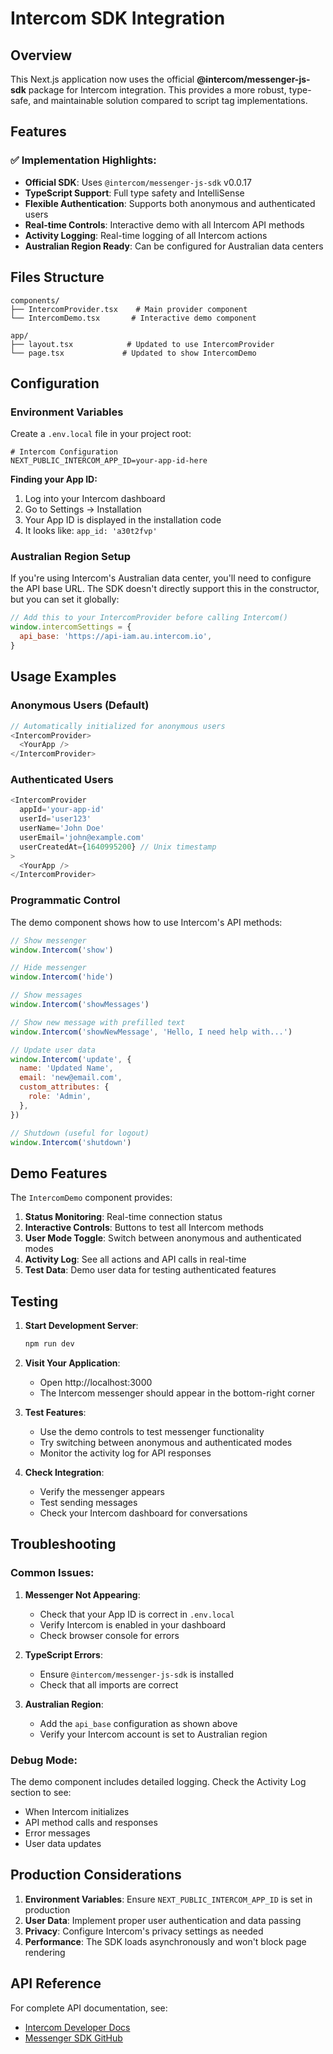 # Intercom SDK Integration

## Overview

This Next.js application now uses the official **@intercom/messenger-js-sdk** package for Intercom integration. This provides a more robust, type-safe, and maintainable solution compared to script tag implementations.

## Features

### ✅ **Implementation Highlights:**

- **Official SDK**: Uses `@intercom/messenger-js-sdk` v0.0.17
- **TypeScript Support**: Full type safety and IntelliSense
- **Flexible Authentication**: Supports both anonymous and authenticated users
- **Real-time Controls**: Interactive demo with all Intercom API methods
- **Activity Logging**: Real-time logging of all Intercom actions
- **Australian Region Ready**: Can be configured for Australian data centers

## Files Structure

```
components/
├── IntercomProvider.tsx    # Main provider component
└── IntercomDemo.tsx       # Interactive demo component

app/
├── layout.tsx            # Updated to use IntercomProvider
└── page.tsx             # Updated to show IntercomDemo
```

## Configuration

### Environment Variables

Create a `.env.local` file in your project root:

```env
# Intercom Configuration
NEXT_PUBLIC_INTERCOM_APP_ID=your-app-id-here
```

**Finding your App ID:**

1. Log into your Intercom dashboard
2. Go to Settings → Installation
3. Your App ID is displayed in the installation code
4. It looks like: `app_id: 'a30t2fvp'`

### Australian Region Setup

If you're using Intercom's Australian data center, you'll need to configure the API base URL. The SDK doesn't directly support this in the constructor, but you can set it globally:

```javascript
// Add this to your IntercomProvider before calling Intercom()
window.intercomSettings = {
  api_base: 'https://api-iam.au.intercom.io',
}
```

## Usage Examples

### Anonymous Users (Default)

```javascript
// Automatically initialized for anonymous users
<IntercomProvider>
  <YourApp />
</IntercomProvider>
```

### Authenticated Users

```javascript
<IntercomProvider
  appId='your-app-id'
  userId='user123'
  userName='John Doe'
  userEmail='john@example.com'
  userCreatedAt={1640995200} // Unix timestamp
>
  <YourApp />
</IntercomProvider>
```

### Programmatic Control

The demo component shows how to use Intercom's API methods:

```javascript
// Show messenger
window.Intercom('show')

// Hide messenger
window.Intercom('hide')

// Show messages
window.Intercom('showMessages')

// Show new message with prefilled text
window.Intercom('showNewMessage', 'Hello, I need help with...')

// Update user data
window.Intercom('update', {
  name: 'Updated Name',
  email: 'new@email.com',
  custom_attributes: {
    role: 'Admin',
  },
})

// Shutdown (useful for logout)
window.Intercom('shutdown')
```

## Demo Features

The `IntercomDemo` component provides:

1. **Status Monitoring**: Real-time connection status
2. **Interactive Controls**: Buttons to test all Intercom methods
3. **User Mode Toggle**: Switch between anonymous and authenticated modes
4. **Activity Log**: See all actions and API calls in real-time
5. **Test Data**: Demo user data for testing authenticated features

## Testing

1. **Start Development Server**:

   ```bash
   npm run dev
   ```

2. **Visit Your Application**:

   - Open http://localhost:3000
   - The Intercom messenger should appear in the bottom-right corner

3. **Test Features**:

   - Use the demo controls to test messenger functionality
   - Try switching between anonymous and authenticated modes
   - Monitor the activity log for API responses

4. **Check Integration**:
   - Verify the messenger appears
   - Test sending messages
   - Check your Intercom dashboard for conversations

## Troubleshooting

### Common Issues:

1. **Messenger Not Appearing**:

   - Check that your App ID is correct in `.env.local`
   - Verify Intercom is enabled in your dashboard
   - Check browser console for errors

2. **TypeScript Errors**:

   - Ensure `@intercom/messenger-js-sdk` is installed
   - Check that all imports are correct

3. **Australian Region**:
   - Add the `api_base` configuration as shown above
   - Verify your Intercom account is set to Australian region

### Debug Mode:

The demo component includes detailed logging. Check the Activity Log section to see:

- When Intercom initializes
- API method calls and responses
- Error messages
- User data updates

## Production Considerations

1. **Environment Variables**: Ensure `NEXT_PUBLIC_INTERCOM_APP_ID` is set in production
2. **User Data**: Implement proper user authentication and data passing
3. **Privacy**: Configure Intercom's privacy settings as needed
4. **Performance**: The SDK loads asynchronously and won't block page rendering

## API Reference

For complete API documentation, see:

- [Intercom Developer Docs](https://developers.intercom.com/)
- [Messenger SDK GitHub](https://github.com/intercom/messenger-js-sdk)
